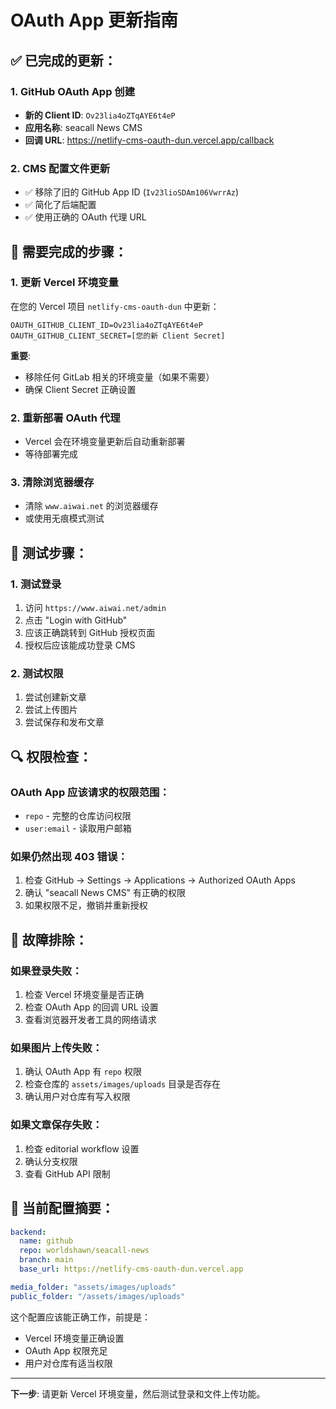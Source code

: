 # OAuth App 更新指南

## ✅ 已完成的更新：

### 1. GitHub OAuth App 创建
- **新的 Client ID**: `Ov23lia4oZTqAYE6t4eP`
- **应用名称**: seacall News CMS
- **回调 URL**: https://netlify-cms-oauth-dun.vercel.app/callback

### 2. CMS 配置文件更新
- ✅ 移除了旧的 GitHub App ID (`Iv23lioSDAm106VwrrAz`)
- ✅ 简化了后端配置
- ✅ 使用正确的 OAuth 代理 URL

## 🔄 需要完成的步骤：

### 1. 更新 Vercel 环境变量
在您的 Vercel 项目 `netlify-cms-oauth-dun` 中更新：

```
OAUTH_GITHUB_CLIENT_ID=Ov23lia4oZTqAYE6t4eP
OAUTH_GITHUB_CLIENT_SECRET=[您的新 Client Secret]
```

**重要**: 
- 移除任何 GitLab 相关的环境变量（如果不需要）
- 确保 Client Secret 正确设置

### 2. 重新部署 OAuth 代理
- Vercel 会在环境变量更新后自动重新部署
- 等待部署完成

### 3. 清除浏览器缓存
- 清除 `www.aiwai.net` 的浏览器缓存
- 或使用无痕模式测试

## 🧪 测试步骤：

### 1. 测试登录
1. 访问 `https://www.aiwai.net/admin`
2. 点击 "Login with GitHub"
3. 应该正确跳转到 GitHub 授权页面
4. 授权后应该能成功登录 CMS

### 2. 测试权限
1. 尝试创建新文章
2. 尝试上传图片
3. 尝试保存和发布文章

## 🔍 权限检查：

### OAuth App 应该请求的权限范围：
- `repo` - 完整的仓库访问权限
- `user:email` - 读取用户邮箱

### 如果仍然出现 403 错误：
1. 检查 GitHub → Settings → Applications → Authorized OAuth Apps
2. 确认 "seacall News CMS" 有正确的权限
3. 如果权限不足，撤销并重新授权

## 🚨 故障排除：

### 如果登录失败：
1. 检查 Vercel 环境变量是否正确
2. 检查 OAuth App 的回调 URL 设置
3. 查看浏览器开发者工具的网络请求

### 如果图片上传失败：
1. 确认 OAuth App 有 `repo` 权限
2. 检查仓库的 `assets/images/uploads` 目录是否存在
3. 确认用户对仓库有写入权限

### 如果文章保存失败：
1. 检查 editorial workflow 设置
2. 确认分支权限
3. 查看 GitHub API 限制

## 📝 当前配置摘要：

```yaml
backend:
  name: github
  repo: worldshawn/seacall-news
  branch: main
  base_url: https://netlify-cms-oauth-dun.vercel.app

media_folder: "assets/images/uploads"
public_folder: "/assets/images/uploads"
```

这个配置应该能正确工作，前提是：
- Vercel 环境变量正确设置
- OAuth App 权限充足
- 用户对仓库有适当权限

---

**下一步**: 请更新 Vercel 环境变量，然后测试登录和文件上传功能。